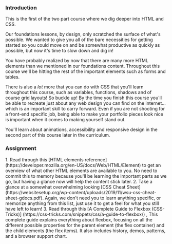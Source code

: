 ### Introduction

This is the first of the two part course where we dig deeper into HTML and CSS.

Our foundations lessons, by design, only scratched the surface of what's possible. We wanted to give you all of the bare necessities for getting started so you could move on and be somewhat productive as quickly as possible, but now it's time to slow down and dig in!

You have probably realized by now that there are many more HTML elements than we mentioned in our foundations content. Throughout this course we'll be hitting the rest of the important elements such as forms and tables.

There is also a _lot_ more that you can do with CSS that you'll learn throughout this course, such as variables, functions, shadows and of course grid layouts! So buckle up! By the time you finish this course you'll be able to recreate just about any web design you can find on the internet... which is an important skill to carry forward. Even if you are not shooting for a front-end specific job, being able to make your portfolio pieces look nice is important when it comes to making yourself stand out.

You'll learn about animations, accessibility and responsive design in the second part of this course later in the curriculum.

### Assignment

<div class="lesson-content__panel" markdown="1">
1. Read through this [HTML elements reference](https://developer.mozilla.org/en-US/docs/Web/HTML/Element) to get an overview of what other HTML elements are available to you. No need to commit this to memory because you'll be learning the important parts as we go, but having a glance now will help the content stick later.
2. Take a glance at a somewhat overwhelming looking [CSS Cheat Sheet](https://websitesetup.org/wp-content/uploads/2019/11/wsu-css-cheat-sheet-gdocs.pdf).  Again, we don't need you to learn anything specific, or memorize anything from this list, just use it to get a feel for what you still have left to learn!
3. Read through this [A Complete Guide to Flexbox (CSS-Tricks)] (https://css-tricks.com/snippets/css/a-guide-to-flexbox/) , This complete guide explains everything about flexbox, focusing on all the different possible properties for the parent element (the flex container) and the child elements (the flex items). It also includes history, demos, patterns, and a browser support chart.
</div>
